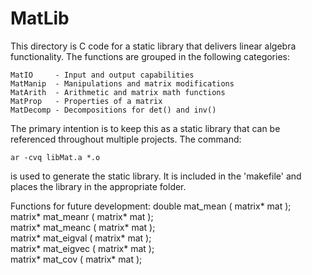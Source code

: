 MatLib
======

This directory is C code for a static library that 
delivers linear algebra functionality.  The 
functions are grouped in the following categories:

    MatIO     - Input and output capabilities
    MatManip  - Manipulations and matrix modifications
    MatArith  - Arithmetic and matrix math functions
    MatProp   - Properties of a matrix
    MatDecomp - Decompositions for det() and inv()

The primary intention is to keep this as a static 
library that can be referenced throughout multiple
projects.  The command:

    ar -cvq libMat.a *.o

is used to generate the static library.  It is
included in the 'makefile' and places the 
library in the appropriate folder.

Functions for future development:
double   mat_mean    ( matrix* mat );  
matrix*  mat_meanr   ( matrix* mat );  
matrix*  mat_meanc   ( matrix* mat );  
matrix*  mat_eigval  ( matrix* mat );  
matrix*  mat_eigvec  ( matrix* mat );  
matrix*  mat_cov     ( matrix* mat );  



